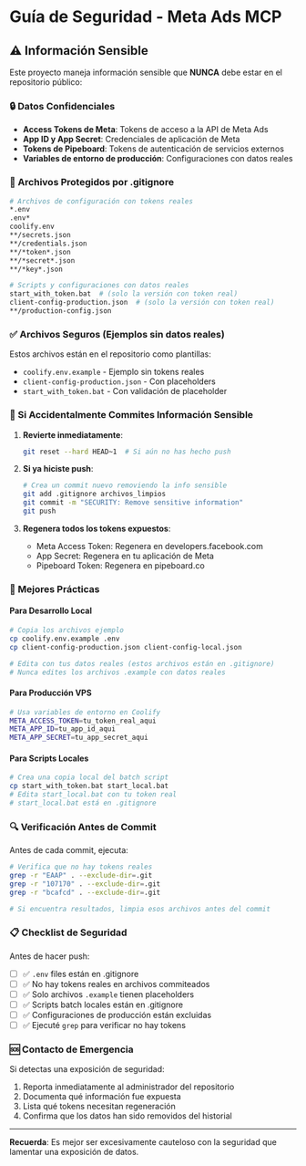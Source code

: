 # Guía de Seguridad - Meta Ads MCP

## ⚠️ Información Sensible

Este proyecto maneja información sensible que **NUNCA** debe estar en el repositorio público:

### 🔒 Datos Confidenciales
- **Access Tokens de Meta**: Tokens de acceso a la API de Meta Ads
- **App ID y App Secret**: Credenciales de aplicación de Meta
- **Tokens de Pipeboard**: Tokens de autenticación de servicios externos
- **Variables de entorno de producción**: Configuraciones con datos reales

### 📁 Archivos Protegidos por .gitignore

```bash
# Archivos de configuración con tokens reales
*.env
.env*
coolify.env
**/secrets.json
**/credentials.json
**/*token*.json
**/*secret*.json
**/*key*.json

# Scripts y configuraciones con datos reales
start_with_token.bat  # (solo la versión con token real)
client-config-production.json  # (solo la versión con token real)
**/production-config.json
```

### ✅ Archivos Seguros (Ejemplos sin datos reales)

Estos archivos están en el repositorio como plantillas:
- `coolify.env.example` - Ejemplo sin tokens reales
- `client-config-production.json` - Con placeholders
- `start_with_token.bat` - Con validación de placeholder

### 🚨 Si Accidentalmente Commites Información Sensible

1. **Revierte inmediatamente**:
   ```bash
   git reset --hard HEAD~1  # Si aún no has hecho push
   ```

2. **Si ya hiciste push**:
   ```bash
   # Crea un commit nuevo removiendo la info sensible
   git add .gitignore archivos_limpios
   git commit -m "SECURITY: Remove sensitive information"
   git push
   ```

3. **Regenera todos los tokens expuestos**:
   - Meta Access Token: Regenera en developers.facebook.com
   - App Secret: Regenera en tu aplicación de Meta
   - Pipeboard Token: Regenera en pipeboard.co

### 📝 Mejores Prácticas

#### Para Desarrollo Local
```bash
# Copia los archivos ejemplo
cp coolify.env.example .env
cp client-config-production.json client-config-local.json

# Edita con tus datos reales (estos archivos están en .gitignore)
# Nunca edites los archivos .example con datos reales
```

#### Para Producción VPS
```bash
# Usa variables de entorno en Coolify
META_ACCESS_TOKEN=tu_token_real_aqui
META_APP_ID=tu_app_id_aqui
META_APP_SECRET=tu_app_secret_aqui
```

#### Para Scripts Locales
```bash
# Crea una copia local del batch script
cp start_with_token.bat start_local.bat
# Edita start_local.bat con tu token real
# start_local.bat está en .gitignore
```

### 🔍 Verificación Antes de Commit

Antes de cada commit, ejecuta:

```bash
# Verifica que no hay tokens reales
grep -r "EAAP" . --exclude-dir=.git
grep -r "107170" . --exclude-dir=.git
grep -r "bcafcd" . --exclude-dir=.git

# Si encuentra resultados, limpia esos archivos antes del commit
```

### 📋 Checklist de Seguridad

Antes de hacer push:

- [ ] ✅ `.env` files están en .gitignore
- [ ] ✅ No hay tokens reales en archivos commiteados
- [ ] ✅ Solo archivos `.example` tienen placeholders
- [ ] ✅ Scripts batch locales están en .gitignore
- [ ] ✅ Configuraciones de producción están excluidas
- [ ] ✅ Ejecuté `grep` para verificar no hay tokens

### 🆘 Contacto de Emergencia

Si detectas una exposición de seguridad:
1. Reporta inmediatamente al administrador del repositorio
2. Documenta qué información fue expuesta
3. Lista qué tokens necesitan regeneración
4. Confirma que los datos han sido removidos del historial

---

**Recuerda**: Es mejor ser excesivamente cauteloso con la seguridad que lamentar una exposición de datos.

